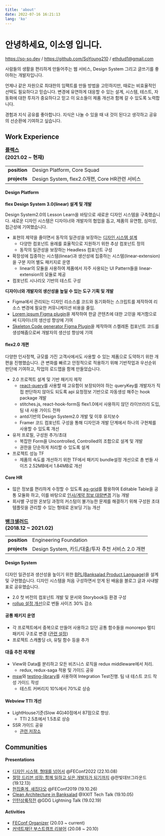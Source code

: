 ```yaml
---
title: 'about'
date: 2022-07-16 16:21:13
lang: 'ko'
---
```


<h1 class='title'>
안녕하세요, 이소영 입니다.
</h1>

<div class='personal-links'>
<a href='https://so-so.dev' target='_blank'>https://so-so.dev</a> / <a href='https://github.com/SoYoung210' target='_blank'>https://github.com/SoYoung210</a> / <a href='mailto:ethdud1@gmail.com' target='_blank'>ethdud1@gmail.com</a>
</div>

사람들의 생활을 편리하게 만들어주는 웹 서비스, Design System 그리고 글쓰기를 좋아하는 개발자입니다.

언제나 같은 자원으로 최대한의 임팩트를 만들 방법을 고민하지만, 때로는 비효율적인 선택도 필요하다고 믿습니다. 변경에 유연하게 대응할 수 있는 설계, 시스템, 테스트, 자동화에 대한 투자가 중요하다고 믿고 이 요소들이 제품 개선과 함께 갈 수 있도록 노력합니다.

경험과 지식 공유를 좋아합니다. 지식은 나눌 수 있을 때 내 것이 된다고 생각하고 공유의 선순환에 기여하고 싶습니다.

<h2>
<span>Work Experience</span>
</h2>

<h3 class='no-border' style='margin-top: 1em;'>
  <a target='_blank' href='https://flex.team/'>플렉스</a>
  <div class='period'>(2021.02 ~ 현재)</div>
</h3>

|              |                                                         |
| -----------: | ------------------------------------------------------- |
| **position** | Design Platform, Core Squad |
| **projects** | Design System, flex2.0개편, Core HR관련 서비스  |

#### Design Platform

**flex Design System 3.0(linear) 설계 및 개발**

Design System2.0의 Lesson Learn을 바탕으로 새로운 디자인 시스템을 구축했습니다. 새로운 디자인 시스템은 디자이너와 개발자의 협업을 돕고, 제품의 유연함, 심미성, 접근성에 기여했습니다.

- 표현의 제약을 줄이면서 동작의 일관성을 보장하는 [디자인 시스템 설계](https://so-so.dev/react/design-system-decision-record/)
  - 다양한 컴포넌트 용례를 효율적으로 지원하기 위한 추상 컴포넌트 정의
  - 동작의 일관성을 보장하는 Headless 컴포넌트 구성
- 확장성에 집중하는 시스템(linear)과 생산성에 집중하는 시스템(linear-extension)을 구분 지어 별도 패키지로 운영
  - linear의 모듈을 사용하여 제품에서 자주 사용되는 UI Pattern들을 linear-extension의 모듈로 제공
- 컴포넌트 시나리오 기반의 테스트 구성

**디자이너와 개발자의 생산성을 높일 수 있는 도구 기획 및 개발**

- Figma에서 관리되는 디자인 리소스를 코드와 동기화하는 스크립트를 제작하여 리소스 변경에 필요한 커뮤니케이션 비용을 줄임.
- [Lorem ipsum Figma plugin](https://www.figma.com/community/plugin/1097438299470908389/Lorem-ipsum-universal)을 제작하여 한글 콘텐츠에 대한 고민을 제거함으로써 디자이너의 생산성 향상에 기여
- [Skeleton Code generator Figma Plugin](https://www.figma.com/community/plugin/1072079296344464088/figeleton)을 제작하여 스켈레톤 컴포넌트 코드를 생성해줌으로써 개발자의 생산성 향상에 기여

#### flex2.0 개편

다양한 인사정책, 규모를 가진 고객사에서도 사용할 수 있는 제품으로 도약하기 위한 개편을 진행했습니다. 큰 변화를 빠르고 안정적으로 적용하기 위해 기반작업과 우선순위 판단에 기여하고, 작업의 로드맵을 함께 만들었습니다.

- 2.0 프로젝트 설계 및 기반 패키지 제작
  - [react-query](https://tanstack.com/query/v4)를 사용할 때 고유함이 보장되어야 하는 queryKey를 개발자가 직접 판단하지 않아도 되도록 api 요청정보 기반으로 자동생성 해주는 hook package 개발
  - stitches.js, react-hook-form등 flex1.0에서 사용하지 않던 라이브러리 도입, 팀 내 사용 가이드 전파
  - antd기반의 Design System2.0 개발 및 이후 유지보수
  - Framer 코드 컴포넌트 구성을 통해 디자인과 개발 단계에서 하나의 구현체를 사용할 수 있도록 개선
- 유저 프로필, 구성원 추가/초대
  - 복잡한 Form을 Uncontrolled, Controlled의 조합으로 설계 및 개발
  - 권한을 단순하게 처리할 수 있도록 설계
- 프로젝트 성능 TF
  - 제품의 속도를 개선하기 위한 TF에서 패키지 bundle설정 개선으로 총 번들 사이즈 2.52MB에서 1.84MB로 개선

#### Core HR

- 많은 정보를 편리하게 수정할 수 있도록 [ag-grid](https://www.ag-grid.com/)를 활용하여 Editable Table을 공통 모듈화 하고, 이를 바탕으로 [인사/계약 정보 대량변경](https://userguide.flex.team/de413145-ae7a-4643-a7dd-a41e0d61870d#3927052f-651a-457e-926e-71925c9a9bbe) 기능 개발
- 회사별 구성원 온보딩 과정의 커스텀이 불가능한 문제를 해결하기 위해 구성원 초대 템플릿을 관리할 수 있는 형태로 온보딩 기능 개선

<h3 class='no-border'>
  <a href='https://www.banksalad.com/' target='_blank'>뱅크샐러드</a>
  <div class='period'>(2018.12 ~ 2021.02)</div>
</h3>

|              |                                                         |
| -----------: | ------------------------------------------------------- |
| **position** | Engineering Foundation |
| **projects** | Design System, 카드/대출/투자 추천 서비스 2.0 개편 |

#### Design System

디자인 일관성과 생산성을 높이기 위한 [BPL(Banksalad Product Language)](https://blog.banksalad.com/tech/banksalad-product-language-design/)을 설계 및 구현했습니다. 디자인 시스템을 처음 구성하면서 얻게 된 배움을 블로그 글과 사내발표로 공유했습니다.

- 2.0 첫 버전의 컴포넌트 개발 및 문서와 Storybook등 환경 구성
- [rollup 설정 개선](https://so-so.dev/tool/rollup/rollupjs-config/)으로 번들 사이즈 30% 감소

#### 공통 패키지 운영

- 각 프로젝트에서 중복으로 만들어 사용하고 있던 공통 함수들을 monorepo 멀티 패키지 구조로 변경 ([관련 설정](https://so-so.dev/pattern/mono-repo-config/))
- 프로젝트 스캐폴딩 cli, 유틸 함수 등을 추가

#### 대출 추천 재개발

- View와 Data를 분리하고 모든 비즈니스 로직을 redux middleware에서 처리.
  - redux, redux-saga 적용 및 가이드 공유
- [msw](https://github.com/mswjs/msw)와 [testing-library](https://testing-library.com/)를 사용하여 Integration Test진행. 팀 내 테스트 코드 작성 가이드 작성
  - 테스트 커버리지 10%에서 70%로 상승

#### Webview TTI 개선

- LightHouse기준(Slow 4G)40점에서 87점으로 향상.
  - TTI 2.5초에서 1.5초로 상승
- SSR 가이드 공유
  - [관련 저장소](https://github.com/SoYoung210/react-ssr-code-splitting)

<h2>
<span>Communities</span>
</h2>

#### Presentations

- [디자인 시스템, 형태를 넘어서](https://speakerdeck.com/soyoung210/dijain-siseutem-hyeongtaereul-neomeoseo) @FEConf2022 (22.10.08)
- [절망 드리븐 성장: 함께 일하고 싶은 개발자가 되기까지](https://speakerdeck.com/soyoung210/jeolmang-deuribeun-seongjang-hamgge-ilhago-sipeun-gaebaljaga-doegiggaji) @한빛데브그라운드 (19.12.13)
- [헌집줄게, 새집다오](https://speakerdeck.com/soyoung210/heonjibjulge-saejibdao-riaegteu-peurojegteu-gujojojeong) @FEConf2019 (19.10.26)
- [Clean Architecture in Banksalad](https://speakerdeck.com/soyoung210/clean-architecture-in-banksalad) @XXIT Tech Talk (19.10.05)
- [인턴상륙작전](https://speakerdeck.com/soyoung210/inteonsangryugjagjeon) @GDG Lightning Talk (19.02.19)

#### Activities

- [FEConf Organizer](https://feconf.kr/) (20.03 ~ current)
- [커넥트재단 부스트캠프 리뷰어](https://boostcamp.connect.or.kr/) (20.08 ~ 20.10)
